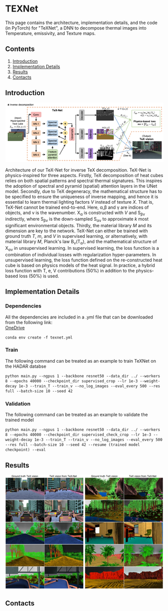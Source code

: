 # TEXNet
This page contains the architecture, implementation details, and the code (in PyTorch) for "TeXNet", a DNN to decompose thermal images into Temperature, emissivity, and Texture maps.

## Contents

1. [Introduction](#introduction)
2. [Implementation Details](#Implementation-Details)
3. [Results](#Results)
4. [Contacts](#contacts)

## Introduction

<p align="center">
  <img src="https://github.com/FanglinBao/HADAR/blob/main/TeXNet/TeXNet.png" />
</p>

Architecture of our TeX-Net for inverse TeX decomposition. TeX-Net is physics-inspired for three aspects. Firstly, TeX decomposition of heat cubes relies on both spatial patterns and spectral thermal signatures. This inspires the adoption of spectral and pyramid (spatial) attention layers in the UNet model. Secondly, due to TeX degeneracy, the mathematical structure has to be specified to ensure the uniqueness of inverse mapping, and hence it is essential to learn thermal lighting factors $V$ instead of texture <em>X</em>. That is, TeX-Net cannot be trained end-to-end. Here, α,β and γ are indices of objects, and ν is the wavenumber. X<sub>α</sub> is constructed with <em>V</em> and S<sub>βν</sub> indirectly, where S<sub>βν</sub> is the down-sampled S<sub>αν</sub> to approximate <em>k</em> most significant environmental objects. Thirdly, the material library <em>M</em> and its dimension are key to the network. TeX-Net can either be trained with ground truth <em>T</em>, <em>m</em>, and <em>V</em> in supervised learning, or alternatively, with material library <em>M</em>, Planck's law B<sub>ν</sub>(T<sub>α</sub>), and the mathematical structure of X<sub>αν</sub> in unsupervised learning. In supervised learning, the loss function is a combination of individual losses with regularization hyper-parameters. In unsupervised learning, the loss function defined on the re-constructed heat cube is based on physics models of the heat signal. In practice, a hybrid loss function with T, e, V contributions (50%) in addition to the physics-based loss (50%) is used.

## Implementation Details

### Dependencies
All the dependencies are included in a .yml file that can be downloaded from the following link:<br />
[OneDrive](https://purdue0-my.sharepoint.com/personal/baof_purdue_edu/_layouts/15/onedrive.aspx?ga=1&noAuthRedirect=1&id=%2Fpersonal%2Fbaof%5Fpurdue%5Fedu%2FDocuments%2FHADAR%2FTeX%2DNet%2Ftexnet%2Eyml&parent=%2Fpersonal%2Fbaof%5Fpurdue%5Fedu%2FDocuments%2FHADAR%2FTeX%2DNet)

```
conda env create -f texnet.yml
```

### Train
The following command can be treated as an example to train TeXNet on the HADAR databse

```
python main.py --ngpus 1 --backbone resnet50 --data_dir ../ --workers 8 --epochs 40000 --checkpoint_dir supervised_crop --lr 1e-3 --weight-decay 1e-3 --train_T --train_v --no_log_images --eval_every 500 --res full --batch-size 10 --seed 42
```

### Validation
The following command can be treated as an example to validate the trained model

```
python main.py --ngpus 1 --backbone resnet50 --data_dir ../ --workers 8 --epochs 40000 --checkpoint_dir supervised_check_crop --lr 1e-3 --weight-decay 1e-3 --train_T --train_v --no_log_images --eval_every 500 --res full --batch-size 10 --seed 42 --resume (trained model checkpoint) --eval
```

## Results

<p align="center">
  <img src="https://github.com/FanglinBao/HADAR/blob/main/TeXNet/Fig3.png" />
</p>

## Contacts
